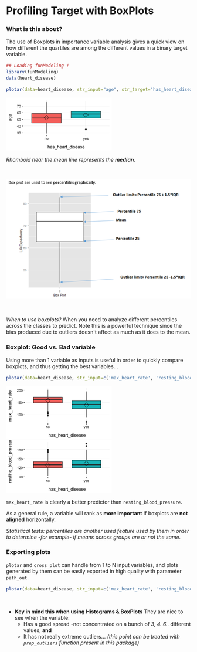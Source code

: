 Profiling Target with BoxPlots
===

### What is this about?

The use of Boxplots in importance variable analysis gives a quick view on how different the quartiles are among the different values in a binary target variable.




```r
## Loading funModeling !
library(funModeling)
data(heart_disease)
```


```r
plotar(data=heart_disease, str_input="age", str_target="has_heart_disease", plot_type = "boxplot")
```

![plot of chunk variable_importance2b](figure/variable_importance2b-1.png)

_Rhomboid near the mean line represents the **median**._

<br>


![](boxplot.png)

<br>

*When to use boxplots?*
When you need to analyze different percentiles across the classes to predict. Note this is a powerful technique since the bias produced due to outliers doesn't affect as much as it does to the mean.


### Boxplot: Good vs. Bad variable

Using more than 1 variable as inputs is useful in order to quickly compare boxplots, and thus getting the best variables...


```r
plotar(data=heart_disease, str_input=c('max_heart_rate', 'resting_blood_pressure'),  str_target="has_heart_disease", plot_type = "boxplot")
```

![plot of chunk variable_importance2e](figure/variable_importance2e-1.png)![plot of chunk variable_importance2e](figure/variable_importance2e-2.png)

`max_heart_rate` is clearly a better predictor than `resting_blood_pressure`.

As a general rule, a variable will rank as **more important** if boxplots are **not aligned** horizontally.

_Statistical tests: percentiles are another used feature used by them in order to determine -for example- if means across groups are or not the same._

### Exporting plots
`plotar` and `cross_plot` can handle from 1 to N input variables, and plots generated by them can be easily exported in high quality with parameter `path_out`.


```r
plotar(data=heart_disease, str_input=c('max_heart_rate', 'resting_blood_pressure'),  str_target="has_heart_disease", plot_type = "boxplot", path_out = "my_awsome_folder")
```

<br>

* **Key in mind this when using Histograms & BoxPlots** They are nice to see when the variable:
    + Has a good spread -not concentrated on a bunch of _3, 4..6.._ different values, **and**
    + It has not really extreme outliers... _(this point can be treated with `prep_outliers` function present in this package)_
	
<br>

